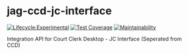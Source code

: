 # jag-ccd-jc-interface

[![Lifecycle:Experimental](https://img.shields.io/badge/Lifecycle-Experimental-339999)](<Redirect-URL>)
[![Test Coverage](https://api.codeclimate.com/v1/badges/d9bac462571a5327f783/test_coverage)](https://codeclimate.com/github/bcgov/jag-ccd/test_coverage)
[![Maintainability](https://api.codeclimate.com/v1/badges/d9bac462571a5327f783/maintainability)](https://codeclimate.com/github/bcgov/jag-ccd/maintainability)

Integration API for Court Clerk Desktop - JC Interface (Seperated from CCD)
